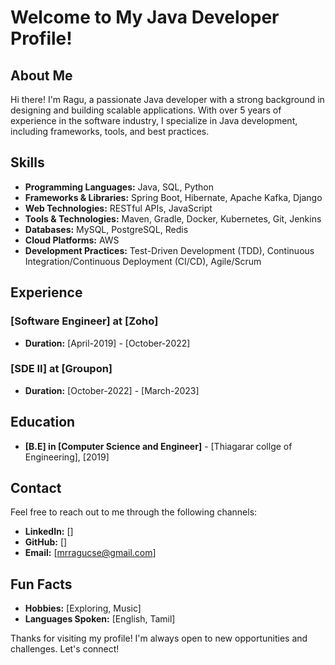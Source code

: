 # Welcome to My Java Developer Profile!

## About Me

Hi there! I'm Ragu, a passionate Java developer with a strong background in designing and building scalable applications. With over 5 years of experience in the software industry, I specialize in Java development, including frameworks, tools, and best practices.

## Skills

- **Programming Languages:** Java, SQL, Python
- **Frameworks & Libraries:** Spring Boot, Hibernate, Apache Kafka, Django
- **Web Technologies:** RESTful APIs, JavaScript
- **Tools & Technologies:** Maven, Gradle, Docker, Kubernetes, Git, Jenkins
- **Databases:** MySQL, PostgreSQL, Redis
- **Cloud Platforms:** AWS
- **Development Practices:** Test-Driven Development (TDD), Continuous Integration/Continuous Deployment (CI/CD), Agile/Scrum


## Experience

### [Software Engineer] at [Zoho]
- **Duration:** [April-2019] - [October-2022]

### [SDE II] at [Groupon]
- **Duration:** [October-2022] - [March-2023]


## Education
- **[B.E] in [Computer Science and Engineer]** - [Thiagarar collge of Engineering], [2019]

## Contact

Feel free to reach out to me through the following channels:
- **LinkedIn:** []
- **GitHub:** []
- **Email:** [mrragucse@gmail.com]

## Fun Facts

- **Hobbies:** [Exploring, Music]
- **Languages Spoken:** [English, Tamil]

Thanks for visiting my profile! I'm always open to new opportunities and challenges. Let's connect!
